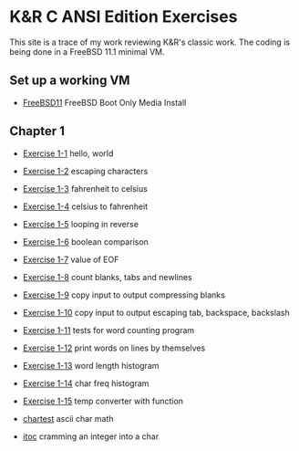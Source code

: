 # K&R C ANSI Edition Exercises
This site is a trace of my work reviewing K&R's classic work. The coding is being done in a FreeBSD 11.1 minimal VM.

## Set up a working VM
* [FreeBSD11](freebsd-11.1-bootonly-vm.md) FreeBSD Boot Only Media Install

## Chapter 1

* [Exercise 1-1](ex1-1.md) hello, world
* [Exercise 1-2](ex1-2.md) escaping characters
* [Exercise 1-3](ex1-3.md) fahrenheit to celsius
* [Exercise 1-4](ex1-4.md) celsius to fahrenheit
* [Exercise 1-5](ex1-5.md) looping in reverse
* [Exercise 1-6](ex1-6.md) boolean comparison
* [Exercise 1-7](ex1-7.md) value of EOF
* [Exercise 1-8](ex1-8.md) count blanks, tabs and newlines
* [Exercise 1-9](ex1-9.md) copy input to output compressing blanks
* [Exercise 1-10](ex1-10.md) copy input to output escaping tab, backspace, backslash
* [Exercise 1-11](ex1-11.md) tests for word counting program 
* [Exercise 1-12](ex1-12.md) print words on lines by themselves
* [Exercise 1-13](ex1-13.md) word length histogram
* [Exercise 1-14](ex1-14.md) char freq histogram
* [Exercise 1-15](ex1-15.md) temp converter with function

* [chartest](chartest.md) ascii char math
* [itoc](itoc.md) cramming an integer into a char
